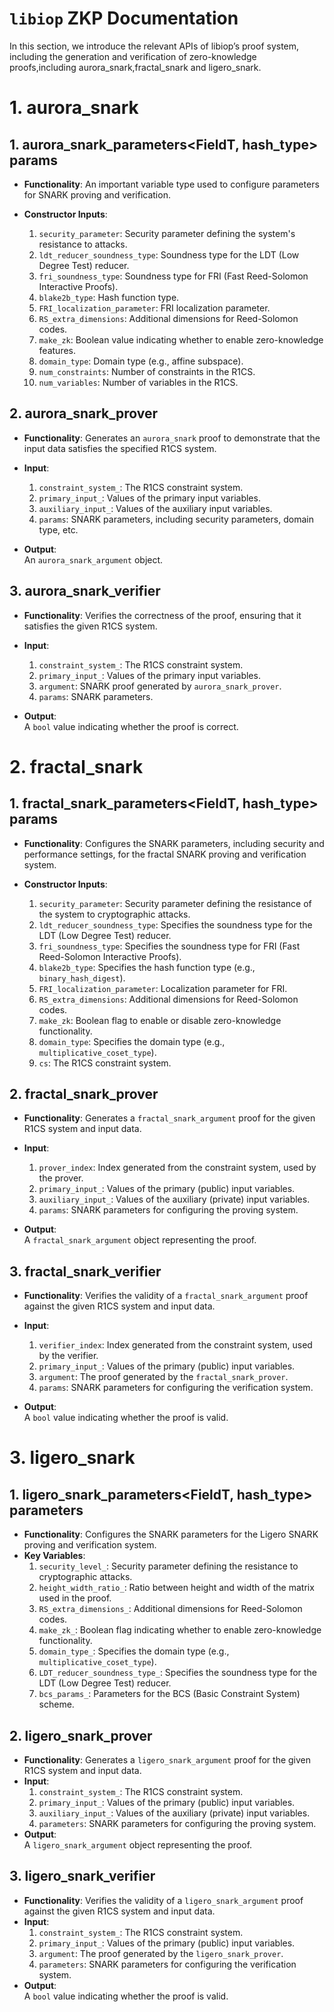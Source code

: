 # `libiop` ZKP Documentation

In this section, we introduce the relevant APIs of libiop’s proof system, including the generation and verification of zero-knowledge proofs,including aurora_snark,fractal_snark and ligero_snark.

# 1. aurora_snark
## 1. aurora_snark_parameters<FieldT, hash_type> params
- **Functionality**: An important variable type used to configure parameters for SNARK proving and verification.
- **Constructor Inputs**:

  1. `security_parameter`: Security parameter defining the system's resistance to attacks.
  2. `ldt_reducer_soundness_type`: Soundness type for the LDT (Low Degree Test) reducer.
  3. `fri_soundness_type`: Soundness type for FRI (Fast Reed-Solomon Interactive Proofs).
  4. `blake2b_type`: Hash function type.
  5. `FRI_localization_parameter`: FRI localization parameter.
  6. `RS_extra_dimensions`: Additional dimensions for Reed-Solomon codes.
  7. `make_zk`: Boolean value indicating whether to enable zero-knowledge features.
  8. `domain_type`: Domain type (e.g., affine subspace).
  9. `num_constraints`: Number of constraints in the R1CS.
  10. `num_variables`: Number of variables in the R1CS.

## 2. aurora_snark_prover
- **Functionality**: Generates an `aurora_snark` proof to demonstrate that the input data satisfies the specified R1CS system.
- **Input**:

  1. `constraint_system_`: The R1CS constraint system.
  2. `primary_input_`: Values of the primary input variables.
  3. `auxiliary_input_`: Values of the auxiliary input variables.
  4. `params`: SNARK parameters, including security parameters, domain type, etc.
- **Output**:  
  An `aurora_snark_argument` object.

## 3. aurora_snark_verifier
- **Functionality**: Verifies the correctness of the proof, ensuring that it satisfies the given R1CS system.

- **Input**:

  1. `constraint_system_`: The R1CS constraint system.
  2. `primary_input_`: Values of the primary input variables.
  3. `argument`: SNARK proof generated by `aurora_snark_prover`.
  4. `params`: SNARK parameters.

- **Output**:  
  A `bool` value indicating whether the proof is correct.

# 2. fractal_snark

## 1. fractal_snark_parameters<FieldT, hash_type> params
- **Functionality**: Configures the SNARK parameters, including security and performance settings, for the fractal SNARK proving and verification system.

- **Constructor Inputs**:

  1. `security_parameter`: Security parameter defining the resistance of the system to cryptographic attacks.
  2. `ldt_reducer_soundness_type`: Specifies the soundness type for the LDT (Low Degree Test) reducer.
  3. `fri_soundness_type`: Specifies the soundness type for FRI (Fast Reed-Solomon Interactive Proofs).
  4. `blake2b_type`: Specifies the hash function type (e.g., `binary_hash_digest`).
  5. `FRI_localization_parameter`: Localization parameter for FRI.
  6. `RS_extra_dimensions`: Additional dimensions for Reed-Solomon codes.
  7. `make_zk`: Boolean flag to enable or disable zero-knowledge functionality.
  8. `domain_type`: Specifies the domain type (e.g., `multiplicative_coset_type`).
  9. `cs`: The R1CS constraint system.

## 2. fractal_snark_prover

- **Functionality**: Generates a `fractal_snark_argument` proof for the given R1CS system and input data.
- **Input**:

  1. `prover_index`: Index generated from the constraint system, used by the prover.
  2. `primary_input_`: Values of the primary (public) input variables.
  3. `auxiliary_input_`: Values of the auxiliary (private) input variables.
  4. `params`: SNARK parameters for configuring the proving system.

- **Output**:  
  A `fractal_snark_argument` object representing the proof.


## 3. fractal_snark_verifier
- **Functionality**: Verifies the validity of a `fractal_snark_argument` proof against the given R1CS system and input data.
- **Input**:

  1. `verifier_index`: Index generated from the constraint system, used by the verifier.
  2. `primary_input_`: Values of the primary (public) input variables.
  3. `argument`: The proof generated by the `fractal_snark_prover`.
  4. `params`: SNARK parameters for configuring the verification system.

- **Output**:  
  A `bool` value indicating whether the proof is valid.

# 3. ligero_snark

## 1. ligero_snark_parameters<FieldT, hash_type> parameters
- **Functionality**: Configures the SNARK parameters for the Ligero SNARK proving and verification system.
- **Key Variables**:
  1. `security_level_`: Security parameter defining the resistance to cryptographic attacks.
  2. `height_width_ratio_`: Ratio between height and width of the matrix used in the proof.
  3. `RS_extra_dimensions_`: Additional dimensions for Reed-Solomon codes.
  4. `make_zk_`: Boolean flag indicating whether to enable zero-knowledge functionality.
  5. `domain_type_`: Specifies the domain type (e.g., `multiplicative_coset_type`).
  6. `LDT_reducer_soundness_type_`: Specifies the soundness type for the LDT (Low Degree Test) reducer.
  7. `bcs_params_`: Parameters for the BCS (Basic Constraint System) scheme.

## 2. ligero_snark_prover
- **Functionality**: Generates a `ligero_snark_argument` proof for the given R1CS system and input data.
- **Input**:
  1. `constraint_system_`: The R1CS constraint system.
  2. `primary_input_`: Values of the primary (public) input variables.
  3. `auxiliary_input_`: Values of the auxiliary (private) input variables.
  4. `parameters`: SNARK parameters for configuring the proving system.
- **Output**:  
  A `ligero_snark_argument` object representing the proof.


## 3. ligero_snark_verifier
- **Functionality**: Verifies the validity of a `ligero_snark_argument` proof against the given R1CS system and input data.
- **Input**:
  1. `constraint_system_`: The R1CS constraint system.
  2. `primary_input_`: Values of the primary (public) input variables.
  3. `argument`: The proof generated by the `ligero_snark_prover`.
  4. `parameters`: SNARK parameters for configuring the verification system.
- **Output**:  
  A `bool` value indicating whether the proof is valid.